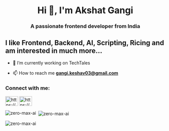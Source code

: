 <h1 align="center">Hi 👋, I'm Akshat Gangi</h1>
<h3 align="center">A passionate frontend developer from India</h3>
<h2>I like Frontend, Backend, AI, Scripting, Ricing and am interested in much more...</h2>

- 🔭 I’m currently working on TechTales

- 📫 How to reach me **gangi.keshav03@gmail.com**

<h3 align="left">Connect with me:</h3>
<p align="left">
<a href="https://dev.to/https://dev.to/zeromaxai" target="blank"><img align="center" src="https://raw.githubusercontent.com/rahuldkjain/github-profile-readme-generator/master/src/images/icons/Social/devto.svg" alt="https://dev.to/zeromaxai" height="30" width="40" /></a>
<a href="https://linkedin.com/in/https://www.linkedin.com/in/akshat-gangi-b457a61ab/" target="blank"><img align="center" src="https://raw.githubusercontent.com/rahuldkjain/github-profile-readme-generator/master/src/images/icons/Social/linked-in-alt.svg" alt="https://www.linkedin.com/in/akshat-gangi-b457a61ab/" height="30" width="40" /></a>
</p>
<p align="left">
</p>

<p><img align="left" src="https://github-readme-stats.vercel.app/api/top-langs?username=zero-max-ai&show_icons=true&locale=en&layout=compact" alt="zero-max-ai" /></p>

<p>&nbsp;<img align="center" src="https://github-readme-stats.vercel.app/api?username=zero-max-ai&show_icons=true&locale=en" alt="zero-max-ai" /></p>

<p><img align="center" src="https://github-readme-streak-stats.herokuapp.com/?user=zero-max-ai&" alt="zero-max-ai" /></p>
